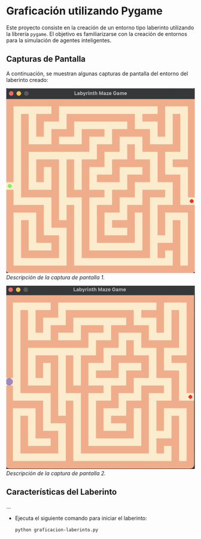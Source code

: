 # Graficación utilizando Pygame

Este proyecto consiste en la creación de un entorno tipo laberinto utilizando la librería `pygame`. El objetivo es familiarizarse con la creación de entornos para la simulación de agentes inteligentes.

## Capturas de Pantalla

A continuación, se muestran algunas capturas de pantalla del entorno del laberinto creado:

![Captura de Pantalla 1](images/img1.png)
_Descripción de la captura de pantalla 1._

![Captura de Pantalla 2](images/img2.png)
_Descripción de la captura de pantalla 2._

## Características del Laberinto

...

- Ejecuta el siguiente comando para iniciar el laberinto:

   ```bash
   python graficacion-laberinto.py
